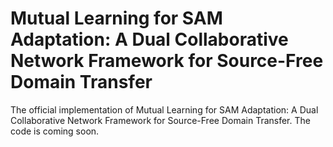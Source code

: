 # Mutual Learning for SAM Adaptation: A Dual Collaborative Network Framework for Source-Free Domain Transfer

The official implementation of Mutual Learning for SAM Adaptation: A Dual Collaborative Network Framework for Source-Free Domain Transfer. The code is coming soon.
